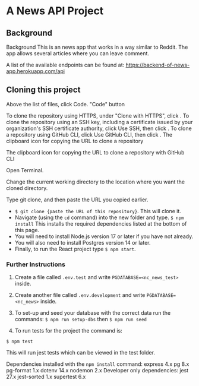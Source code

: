 # A News API Project

## Background

Background
This is an news app that works in a way similar to Reddit. The app allows several articles where you can leave comment.

A list of the available endpoints can be found at: https://backend-of-news-app.herokuapp.com/api

## Cloning this project

Above the list of files, click Code. "Code" button

To clone the repository using HTTPS, under "Clone with HTTPS", click . To clone the repository using an SSH key, including a certificate issued by your organization's SSH certificate authority, click Use SSH, then click . To clone a repository using GitHub CLI, click Use GitHub CLI, then click . The clipboard icon for copying the URL to clone a repository

The clipboard icon for copying the URL to clone a repository with GitHub CLI

Open Terminal.

Change the current working directory to the location where you want the cloned directory.

Type git clone, and then paste the URL you copied earlier.

- `$ git clone {paste the URL of this repository}`. This will clone it.
- Navigate (using the `cd` command) into the new folder and type. `$ npm install` This installs the required dependencies listed at the bottom of this page.
- You will need to install Node.js version 17 or later if you have not already.
- You will also need to install Postgres version 14 or later.
- Finally, to run the React project type `$ npm start`.

### Further Instructions

1. Create a file called `.env.test` and write `PGDATABASE=<nc_news_test>` inside.

2. Create another file called `.env.development` and write `PGDATABASE=<nc_news>` inside.

3. To set-up and seed your database with the correct data run the commands:
   `$ npm run setup-dbs`
   then
   `$ npm run seed`

4. To run tests for the project the command is:

`$ npm test`

This will run jest tests which can be viewed in the test folder.

Dependencies installed with the `npm install` command:
express 4.x
pg 8.x
pg-format 1.x
dotenv 14.x
nodemon 2.x
Developer only dependencies:
jest 27.x
jest-sorted 1.x
supertest 6.x
